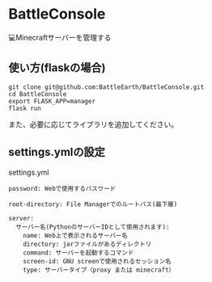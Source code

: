 # BattleConsole
💻Minecraftサーバーを管理する

## 使い方(flaskの場合)
```
git clone git@github.com:BattleEarth/BattleConsole.git
cd BattleConsole
export FLASK_APP=manager
flask run
```
また、必要に応じてライブラリを追加してください。

## settings.ymlの設定
settings.yml
```
password: Webで使用するパスワード

root-directory: File Managerでのルートパス(最下層)

server:
  サーバー名(PythonのサーバーIDとして使用されます):
    name: Web上で表示されるサーバー名
    directory: jarファイルがあるディレクトリ
    command: サーバーを起動するコマンド
    screen-id: GNU screenで使用されるセッション名
    type: サーバータイプ（proxy または minecraft）


